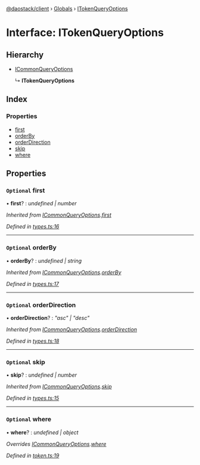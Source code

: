 [@daostack/client](../README.md) › [Globals](../globals.md) › [ITokenQueryOptions](itokenqueryoptions.md)

# Interface: ITokenQueryOptions

## Hierarchy

* [ICommonQueryOptions](icommonqueryoptions.md)

  ↳ **ITokenQueryOptions**

## Index

### Properties

* [first](itokenqueryoptions.md#optional-first)
* [orderBy](itokenqueryoptions.md#optional-orderby)
* [orderDirection](itokenqueryoptions.md#optional-orderdirection)
* [skip](itokenqueryoptions.md#optional-skip)
* [where](itokenqueryoptions.md#optional-where)

## Properties

### `Optional` first

• **first**? : *undefined | number*

*Inherited from [ICommonQueryOptions](icommonqueryoptions.md).[first](icommonqueryoptions.md#optional-first)*

*Defined in [types.ts:16](https://github.com/daostack/client/blob/1bc237e/src/types.ts#L16)*

___

### `Optional` orderBy

• **orderBy**? : *undefined | string*

*Inherited from [ICommonQueryOptions](icommonqueryoptions.md).[orderBy](icommonqueryoptions.md#optional-orderby)*

*Defined in [types.ts:17](https://github.com/daostack/client/blob/1bc237e/src/types.ts#L17)*

___

### `Optional` orderDirection

• **orderDirection**? : *"asc" | "desc"*

*Inherited from [ICommonQueryOptions](icommonqueryoptions.md).[orderDirection](icommonqueryoptions.md#optional-orderdirection)*

*Defined in [types.ts:18](https://github.com/daostack/client/blob/1bc237e/src/types.ts#L18)*

___

### `Optional` skip

• **skip**? : *undefined | number*

*Inherited from [ICommonQueryOptions](icommonqueryoptions.md).[skip](icommonqueryoptions.md#optional-skip)*

*Defined in [types.ts:15](https://github.com/daostack/client/blob/1bc237e/src/types.ts#L15)*

___

### `Optional` where

• **where**? : *undefined | object*

*Overrides [ICommonQueryOptions](icommonqueryoptions.md).[where](icommonqueryoptions.md#optional-where)*

*Defined in [token.ts:19](https://github.com/daostack/client/blob/1bc237e/src/token.ts#L19)*
